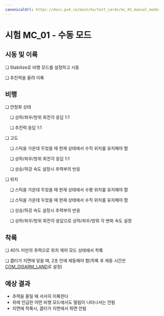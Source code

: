 ```yaml
---
canonicalUrl: https://docs.px4.io/main/ko/test_cards/mc_01_manual_modes
---
```


# 시험 MC_01 - 수동 모드

## 시동 및 이륙

❏  Stabilize로 비행 모드를 설정하고 시동

❏ 추진력을 올려 이륙


## 비행

❏ 안정화 상태

&nbsp;&nbsp;&nbsp;&nbsp;❏ 상하/좌우/방위 회전각 응답 1:1

&nbsp;&nbsp;&nbsp;&nbsp;❏ 추진력 응답 1:1

❏ 고도

&nbsp;&nbsp;&nbsp;&nbsp;❏ 스틱을 가운데 두었을 때 현재 상태에서 수직 위치를 유지해야 함

&nbsp;&nbsp;&nbsp;&nbsp;❏ 상하/좌우/방위 회전각 응답 1:1

&nbsp;&nbsp;&nbsp;&nbsp;❏ 상승/하강 속도 설정시 추력부의 반응

❏ 위치

&nbsp;&nbsp;&nbsp;&nbsp;❏ 스틱을 가운데 두었을 때 현재 상태에서 수평 위치를 유지해야 함

&nbsp;&nbsp;&nbsp;&nbsp;❏ 스틱을 가운데 두었을 때 현재 상태에서 수직 위치를 유지해야 함

&nbsp;&nbsp;&nbsp;&nbsp;❏ 상승/하강 속도 설정시 추력부의 반응

&nbsp;&nbsp;&nbsp;&nbsp;❏ 상하/좌우/방위 회전각 응답으로 상하/좌우/방위 각 변화 속도 설정


## 착륙

❏ 40% 미만의 추력으로 위치 제어 모드 상태에서 착륙

❏ 콥터가 지면에 닿을 때, 2초 안에 제동해야 함(착륙 후 제동 시간은 [COM_DISARM_LAND](../advanced_config/parameter_reference.md#COM_DISARM_LAND)로 설정)


## 예상 결과

* 추력을 올릴 때 서서히 이륙한다
* 위에 언급한 어떤 비행 모드에서도 떨림이 나타나서는 안됨
* 지면에 착륙시, 콥터가 지면에서 튀면 안됨
